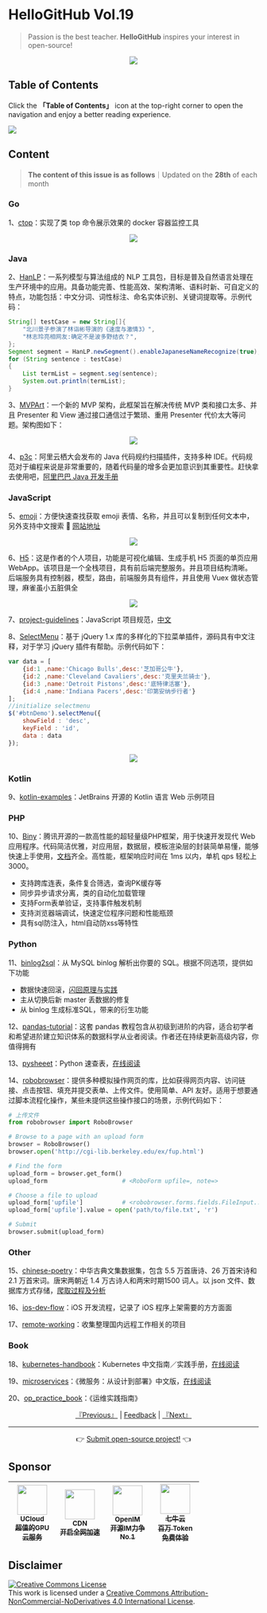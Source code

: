 # HelloGitHub Vol.19
> Passion is the best teacher. **HelloGitHub** inspires your interest in open-source!
<p align="center">
    <img src='https://raw.githubusercontent.com/521xueweihan/img_logo/master/logo/cover.jpg' style="max-width:100%;"></img>
</p>

## Table of Contents

Click the **「Table of Contents」** icon at the top-right corner to open the navigation and enjoy a better reading experience.

![](https://raw.githubusercontent.com/521xueweihan/img_logo/master/logo/catalog.png)

## Content
> **The content of this issue is as follows**｜Updated on the **28th** of each month

### Go
1、[ctop](https://hellogithub.com/en/periodical/statistics/click?target=https://github.com/bcicen/ctop)：实现了类 top 命令展示效果的 docker 容器监控工具


<p align="center"><img src='https://raw.githubusercontent.com/521xueweihan/img/master/hellogithub/19/77419377.gif' style="max-width:80%; max-height=80%;"></img></p>

### Java
2、[HanLP](https://hellogithub.com/en/periodical/statistics/click?target=https://github.com/hankcs/HanLP)：一系列模型与算法组成的 NLP 工具包，目标是普及自然语言处理在生产环境中的应用。具备功能完善、性能高效、架构清晰、语料时新、可自定义的特点，功能包括：中文分词、词性标注、命名实体识别、关键词提取等。示例代码：
```java
String[] testCase = new String[]{
    "北川景子参演了林诣彬导演的《速度与激情3》",
    "林志玲亮相网友:确定不是波多野结衣？",
};
Segment segment = HanLP.newSegment().enableJapaneseNameRecognize(true);
for (String sentence : testCase)
{
    List termList = segment.seg(sentence);
    System.out.println(termList);
}
```


3、[MVPArt](https://hellogithub.com/en/periodical/statistics/click?target=https://github.com/JessYanCoding/MVPArt)：一个新的 MVP 架构，此框架旨在解决传统 MVP 类和接口太多、并且 Presenter 和 View 通过接口通信过于繁琐、重用 Presenter 代价太大等问题。架构图如下：


<p align="center"><img src='https://raw.githubusercontent.com/521xueweihan/img/master/hellogithub/19/83117984.png' style="max-width:80%; max-height=80%;"></img></p>

4、[p3c](https://hellogithub.com/en/periodical/statistics/click?target=https://github.com/alibaba/p3c)：阿里云栖大会发布的 Java 代码规约扫描插件，支持多种 IDE。代码规范对于编程来说是非常重要的，随着代码量的增多会更加意识到其重要性。赶快拿去使用吧，[阿里巴巴 Java 开发手册](https://github.com/alibaba/p3c/blob/master/%E9%98%BF%E9%87%8C%E5%B7%B4%E5%B7%B4Java%E5%BC%80%E5%8F%91%E6%89%8B%E5%86%8C%EF%BC%88%E7%BB%88%E6%9E%81%E7%89%88%EF%BC%89.pdf)


### JavaScript
5、[emoji](https://hellogithub.com/en/periodical/statistics/click?target=https://github.com/gee1k/emoji)：方便快速查找获取 emoji 表情、名称，并且可以复制到任何文本中，另外支持中文搜索 💯 [网站地址](http://emoji.svend.cc/)


<p align="center"><img src='https://raw.githubusercontent.com/521xueweihan/img/master/hellogithub/19/104567903.gif' style="max-width:80%; max-height=80%;"></img></p>

6、[H5](https://hellogithub.com/en/periodical/statistics/click?target=https://github.com/answershuto/H5)：这是作者的个人项目，功能是可视化编辑、生成手机 H5 页面的单页应用 WebApp。该项目是一个全栈项目，具有前后端完整服务。并且项目结构清晰。后端服务具有控制器，模型，路由，前端服务具有组件，并且使用 Vuex 做状态管理，麻雀虽小五脏俱全


<p align="center"><img src='https://raw.githubusercontent.com/521xueweihan/img/master/hellogithub/19/76468697.gif' style="max-width:80%; max-height=80%;"></img></p>

7、[project-guidelines](https://hellogithub.com/en/periodical/statistics/click?target=https://github.com/elsewhencode/project-guidelines)：JavaScript 项目规范，[中文](https://github.com/wearehive/project-guidelines/blob/master/README-zh.md)


8、[SelectMenu](https://hellogithub.com/en/periodical/statistics/click?target=https://github.com/TerryZ/SelectMenu)：基于 jQuery 1.x 库的多样化的下拉菜单插件，源码具有中文注释，对于学习 jQuery 插件有帮助。示例代码如下：
```javascript
var data = [
    {id:1 ,name:'Chicago Bulls',desc:'芝加哥公牛'},
    {id:2 ,name:'Cleveland Cavaliers',desc:'克里夫兰骑士'},
    {id:3 ,name:'Detroit Pistons',desc:'底特律活塞'},
    {id:4 ,name:'Indiana Pacers',desc:'印第安纳步行者'}
];
//initialize selectmenu
$('#btnDemo').selectMenu({
    showField : 'desc',
    keyField : 'id',
    data : data
});
```


<p align="center"><img src='https://raw.githubusercontent.com/521xueweihan/img/master/hellogithub/19/106082125.png' style="max-width:80%; max-height=80%;"></img></p>

### Kotlin
9、[kotlin-examples](https://hellogithub.com/en/periodical/statistics/click?target=https://github.com/Kotlin/kotlin-examples)：JetBrains 开源的 Kotlin 语言 Web 示例项目


### PHP
10、[Biny](https://hellogithub.com/en/periodical/statistics/click?target=https://github.com/Tencent/Biny)：腾讯开源的一款高性能的超轻量级PHP框架，用于快速开发现代 Web 应用程序。代码简洁优雅，对应用层，数据层，模板渲染层的封装简单易懂，能够快速上手使用，[文档](http://www.billge.cc/)齐全。高性能，框架响应时间在 1ms 以内，单机 qps 轻松上3000。
- 支持跨库连表，条件复合筛选，查询PK缓存等
- 同步异步请求分离，类的自动化加载管理
- 支持Form表单验证，支持事件触发机制
- 支持浏览器端调试，快速定位程序问题和性能瓶颈
- 具有sql防注入，html自动防xss等特性


### Python
11、[binlog2sql](https://hellogithub.com/en/periodical/statistics/click?target=https://github.com/danfengcao/binlog2sql)：从 MySQL binlog 解析出你要的 SQL。根据不同选项，提供如下功能
- 数据快速回滚，[闪回原理与实践](https://github.com/danfengcao/binlog2sql/blob/master/example/mysql-flashback-priciple-and-practice.md)
- 主从切换后新 master 丢数据的修复
- 从 binlog 生成标准SQL，带来的衍生功能


12、[pandas-tutorial](https://hellogithub.com/en/periodical/statistics/click?target=https://github.com/hangsz/pandas-tutorial)：这套 pandas 教程包含从初级到进阶的内容，适合初学者和希望进阶建立知识体系的数据科学从业者阅读。作者还在持续更新高级内容，你值得拥有


13、[pysheeet](https://hellogithub.com/en/periodical/statistics/click?target=https://github.com/crazyguitar/pysheeet)：Python 速查表，[在线阅读](https://www.pythonsheets.com/)


14、[robobrowser](https://hellogithub.com/en/periodical/statistics/click?target=https://github.com/jmcarp/robobrowser)：提供多种模拟操作网页的库，比如获得网页内容、访问链接、点击按钮、填充并提交表单、上传文件。使用简单、API 友好。适用于想要通过脚本流程化操作，某些未提供这些操作接口的场景，示例代码如下：
```python
# 上传文件
from robobrowser import RoboBrowser

# Browse to a page with an upload form
browser = RoboBrowser()
browser.open('http://cgi-lib.berkeley.edu/ex/fup.html')

# Find the form
upload_form = browser.get_form()
upload_form                     # <RoboForm upfile=, note=>

# Choose a file to upload
upload_form['upfile']           # <robobrowser.forms.fields.FileInput...>
upload_form['upfile'].value = open('path/to/file.txt', 'r')

# Submit
browser.submit(upload_form)
```


### Other
15、[chinese-poetry](https://hellogithub.com/en/periodical/statistics/click?target=https://github.com/chinese-poetry/chinese-poetry)：中华古典文集数据集，包含 5.5 万首唐诗、26 万首宋诗和 2.1 万首宋词。唐宋两朝近 1.4 万古诗人和两宋时期1500 词人。以 json 文件、数据库方式存储，[爬取过程及分析](https://jackeygao.io/words/crawl-ci.html)


16、[ios-dev-flow](https://hellogithub.com/en/periodical/statistics/click?target=https://github.com/leecade/ios-dev-flow)：iOS 开发流程，记录了 iOS 程序上架需要的方方面面


17、[remote-working](https://hellogithub.com/en/periodical/statistics/click?target=https://github.com/greatghoul/remote-working)：收集整理国内远程工作相关的项目


### Book
18、[kubernetes-handbook](https://hellogithub.com/en/periodical/statistics/click?target=https://github.com/rootsongjc/kubernetes-handbook)：Kubernetes 中文指南／实践手册，[在线阅读](https://jimmysong.io/kubernetes-handbook/)


19、[microservices](https://hellogithub.com/en/periodical/statistics/click?target=https://github.com/DocsHome/microservices)：《微服务：从设计到部署》中文版，[在线阅读](http://oopsguy.com/books/microservices/index.html)


20、[op_practice_book](https://hellogithub.com/en/periodical/statistics/click?target=https://github.com/meetbill/op_practice_book)：《运维实践指南》




<p align="center">
    <a href="https://github.com/521xueweihan/HelloGitHub/blob/master/content/en/HelloGitHub18.md">『Previous』</a> | <a href='https://github.com/521xueweihan/HelloGitHub/issues/899'>Feedback</a> | <a href="https://github.com/521xueweihan/HelloGitHub/blob/master/content/en/HelloGitHub20.md">『Next』</a>
</p>

---
<p align="center">
    👉 <a href='https://hellogithub.com/en/periodical'>Submit open-source project!</a> 👈<br>
</p>

## Sponsor


<table>
  <thead>
    <tr>
      <th align="center" style="width: 80px;">
        <a href="https://www.compshare.cn/?utm_term=logo&utm_campaign=hellogithub&utm_source=otherdsp&utm_medium=display&ytag=logo_hellogithub_otherdsp_display">          <img src="https://raw.githubusercontent.com/521xueweihan/img_logo/master/logo/ucloud.png" width="60px"><br>
          <sub>UCloud</sub><br>
          <sub>超值的GPU云服务</sub>
        </a>
      </th>
      <th align="center" style="width: 80px;">
        <a href="https://www.upyun.com/?from=hellogithub">
          <img src="https://raw.githubusercontent.com/521xueweihan/img_logo/master/logo/upyun.png" width="60px"><br>
          <sub>CDN</sub><br>
          <sub>开启全网加速</sub>
        </a>
      </th>
      <th align="center" style="width: 80px;">
        <a href="https://github.com/OpenIMSDK/Open-IM-Server">
          <img src="https://raw.githubusercontent.com/521xueweihan/img_logo/master/logo/im.png" width="60px"><br>
          <sub>OpenIM</sub><br>
          <sub>开源IM力争No.1</sub>
        </a>
      </th>
      <th align="center" style="width: 80px;">
        <a href="https://www.qiniu.com/?utm_source=hello">
          <img src="https://raw.githubusercontent.com/521xueweihan/img_logo/master/logo/qiniu.jpg" width="60px"><br>
          <sub>七牛云</sub><br>
          <sub>百万 Token 免费体验</sub>
        </a>
      </th>
    </tr>
  </thead>
</table>


## Disclaimer
<a rel="license" href="https://creativecommons.org/licenses/by-nc-nd/4.0/"><img alt="Creative Commons License" style="border-width: 0" src="https://licensebuttons.net/l/by-nc-nd/4.0/88x31.png"></a><br>
This work is licensed under a <a rel="license" href="https://creativecommons.org/licenses/by-nc-nd/4.0/">Creative Commons Attribution-NonCommercial-NoDerivatives 4.0 International License</a>.